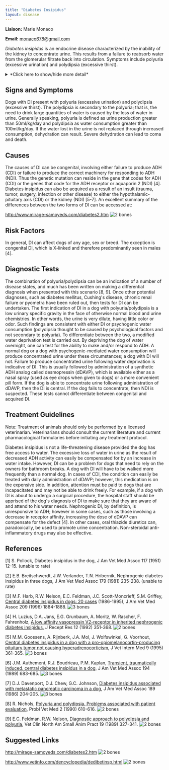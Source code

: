 ```yaml
---
title: "Diabetes Insipidus"
layout: disease
---
```


**Liaison:** Marie Monaco

**Email:** <monaco678@gmail.com>

_Diabetes insipidus_ is an endocrine disease characterized by the
inability of the kidney to concentrate urine. This results from a
failure to reabsorb water from the glomerular filtrate back into
circulation. Symptoms include polyuria (excessive urination) and
polydipsia (excessive thirst).

<details>
<summary>*Click here to show/hide more detail*</summary>

_Diabetes insipidus_ has been described in dogs as early as 1951
\[1\]. _Diabetes insipidus_ is a disease of the endocrine system
characterized by a deficiency in antidiuretic hormone (ADH) activity.
This hormone, also referred to as vasopressin or arginine vasopressin
(AVP), is synthesized by neurons in the hypothalamus and stored in the
posterior pituitary gland. Antidiuretic hormone acts on the kidney to
promote concentration of urine by removing water from the glomerular
filtrate back into circulation. This is accomplished through the
binding of the hormone to the tubular cells of the kidney, resulting in
the insertion of a specific protein (aquaporin 2) into the cell
membrane. This protein then functions as a water channel, permitting
concentration of urine and conservation of bodily water. Antidiuretic
hormone is secreted in response to changes plasma osmolality and blood
volume. A deficiency of ADH activity can result from either

1. a deficiency of ADH (called central diabetes insipidus (CDI)), or
2. an inability of the kidney to respond to ADH (called nephrogenic diabetes insipidus (NDI))

Dogs have been reported to have both forms \[2, 3\].

</details>

## Signs and Symptoms

Dogs with DI present with polyuria (excessive urination) and polydipsia
(excessive thirst). The polydipsia is secondary to the polyuria; that
is, the need to drink large quantities of water is caused by the loss of
water in urine. Generally speaking, polyuria is defined as urine
production greater than 50ml/kg/day and polydipsia as water consumption
greater than 100ml/kg/day. If the water lost in the urine is not
replaced through increased consumption, dehydration can result. Severe
dehydration can lead to coma and death.

## Causes

The causes of DI can be congenital, involving either failure to produce
ADH (CDI) or failure to produce the correct machinery for responding to
ADH (NDI). Thus the genetic mutation can reside in the gene that codes
for ADH (CDI) or the genes that code for the ADH receptor or aquaporin 2
(NDI) \[4\]. Diabetes insipidus can also be acquired as a result of an
insult (trauma, tumor, surgery, infection or other disease) to either
the hypothalamic-pituitary axis (CDI) or the kidney (NDI) \[5-7\]. An
excellent summary of the differences between the two forms of DI can be
accessed at:

<http://www.mirage-samoyeds.com/diabetes2.htm>
![2 bones](/img/2-bones.gif)

## Risk Factors

In general, DI can affect dogs of any age, sex or breed. The exception
is congenital DI, which is X-linked and therefore predominantly seen in
males \[4\].

## Diagnostic Tests

The combination of polyuria/polydipsia can be an indication of a number
of disease states, and much has been written on making a differential
diagnosis when presented with this scenario \[8, 9\].
Once other potential diagnoses, such as
diabetes mellitus, Cushing's disease, chronic renal failure or pyometra
have been ruled out, then tests for DI can be undertaken. The first
indication of DI in a dog with polyuria/polydipsia is a low urinary
specific gravity in the face of otherwise normal blood and urine
chemistries. In other words, the urine is very dilute, having little
color or odor. Such findings are consistent with either DI or
psychogenic water consumption (polydipsia thought to be caused by
psychological factors and not secondary to polyuria). To differentiate
between the two, a modified water deprivation test is carried out. By
depriving the dog of water overnight, one can test for the ability to
make and/or respond to ADH. A normal dog or a dog with
psychogenic-mediated water consumption will produce concentrated urine
under these circumstances; a dog with DI will not. Failure to produce
concentrated urine following water deprivation is indicative of DI.
This is usually followed by administration of a synthetic ADH analog
called desmopressin (dDAVP), which is available either as a nasal spray
(used as eye drops when given to dogs) or a more convenient pill form.
If the dog is able to concentrate urine following administration of
dDAVP, then the DI is central. If the dog fails to concentrate, then
NDI is suspected. These tests cannot differentiate between congenital
and acquired DI.

## Treatment Guidelines

Note: Treatment of animals should only be performed by a licensed
veterinarian. Veterinarians should consult the current literature and
current pharmacological formularies before initiating any treatment
protocol.

Diabetes insipidus is not a life-threatening disease provided the dog
has free access to water. The excessive loss of water in urine as the
result of decreased ADH activity can easily be compensated for by an
increase in water intake. However, DI can be a problem for dogs that
need to rely on the owners for bathroom breaks. A dog with DI will have
to be walked more frequently than a normal dog. In cases of CDI, the
condition can easily be treated with daily administration of dDAVP;
however, this medication is on the expensive side. In addition,
attention must be paid to dogs that are incapacitated and may not be
able to drink freely. For example, if a dog with DI is about to undergo
a surgical procedure, the hospital staff should be apprised of the dog's
diagnosis of DI to make sure that they are aware of and attend to his
water needs. Nephrogenic DI, by definition, is unresponsive to ADH;
however in some cases, such as those involving a decrease in receptor
affinity, increasing the dose of dDAVP can compensate for the defect
\[4\]. In other cases, oral thiazide diuretics can, paradoxically, be
used to promote urine concentration. Non-steroidal anti-inflammatory
drugs may also be effective.

## References

\[1\] S. Pollock, Diabetes insipidus in the dog, J Am Vet Med Assoc 117
(1951) 12-15. (unable to rate)

\[2\] E.B. Breitschwerdt, J.W. Verlander, T.N. Hribernik, Nephrogenic
diabetes insipidus in three dogs, J Am Vet Med Assoc 179 (1981)
235-238. (unable to rate)

\[3\] M.F. Harb, R.W. Nelson, E.C. Feldman, J.C. Scott-Moncrieff, S.M.
Griffey, [Central diabetes insipidus in dogs: 20 cases](http://www.ncbi.nlm.nih.gov/sites/entrez?Db=pubmed&Cmd=ShowDetailView&TermToSearch=8944803&ordinalpos=2&itool=EntrezSystem2.PEntrez.Pubmed.Pubmed_ResultsPanel.Pubmed_RVDocSum)
(1986-1995), J Am Vet Med Assoc 209 (1996) 1884-1888.
![3 bones](/img/3-bones.gif)

\[4\] H. Luzius, D.A. Jans, E.G. Grunbaum, A. Moritz, W. Rascher, F.
Fahrenholz, [A low affinity vasopressin V2-receptor in inherited
nephrogenic diabetes
insipidus](http://www.ncbi.nlm.nih.gov/sites/entrez?Db=pubmed&Cmd=ShowDetailView&TermToSearch=1387165&ordinalpos=33&itool=EntrezSystem2.PEntrez.Pubmed.Pubmed_ResultsPanel.Pubmed_RVDocSum),
J Recept Res 12 (1992) 351-368.
![2 bones](/img/2-bones.gif)

\[5\] M.M. Goossens, A. Rijnberk, J.A. Mol, J. Wolfswinkel, G. Voorhout,
[Central diabetes insipidus in a dog with a
pro-opiomelanocortin-producing pituitary tumor not causing
hyperadrenocorticism](http://www.ncbi.nlm.nih.gov/sites/entrez?Db=pubmed&Cmd=ShowDetailView&TermToSearch=8531185&ordinalpos=1&itool=EntrezSystem2.PEntrez.Pubmed.Pubmed_ResultsPanel.Pubmed_RVDocSum),
J Vet Intern Med 9 (1995) 361-365.
![3 bones](/img/3-bones.gif)

\[6\] J.M. Authement, R.J. Boudrieau, P.M. Kaplan, [Transient,
traumatically induced, central diabetes insipidus in a
dog](http://www.ncbi.nlm.nih.gov/sites/entrez?Db=pubmed&Cmd=ShowDetailView&TermToSearch=2925484&ordinalpos=1&itool=EntrezSystem2.PEntrez.Pubmed.Pubmed_ResultsPanel.Pubmed_RVDocSum),
J Am Vet Med Assoc 194 (1989) 683-685.
![3 bones](/img/3-bones.gif)

\[7\] D.J. Davenport, D.J. Chew, G.C. Johnson, [Diabetes insipidus
associated with metastatic pancreatic carcinoma in a
dog](http://www.ncbi.nlm.nih.gov/sites/entrez?Db=pubmed&Cmd=ShowDetailView&TermToSearch=3017907&ordinalpos=1&itool=EntrezSystem2.PEntrez.Pubmed.Pubmed_ResultsPanel.Pubmed_RVDocSum),
J Am Vet Med Assoc 189 (1986) 204-205.
![3 bones](/img/3-bones.gif)

\[8\] R. Nichols, [Polyuria and polydipsia. Problems associated with
patient
evaluation](http://www.ncbi.nlm.nih.gov/sites/entrez?Db=pubmed&Cmd=ShowDetailView&TermToSearch=2134078&ordinalpos=2&itool=EntrezSystem2.PEntrez.Pubmed.Pubmed_ResultsPanel.Pubmed_RVDocSum),
Probl Vet Med 2 (1990) 610-616.
![2 bones](/img/2-bones.gif)

\[9\] E.C. Feldman, R.W. Nelson, [Diagnostic approach to polydipsia and
polyuria](http://www.ncbi.nlm.nih.gov/sites/entrez?Db=pubmed&Cmd=ShowDetailView&TermToSearch=2648668&ordinalpos=1&itool=EntrezSystem2.PEntrez.Pubmed.Pubmed_ResultsPanel.Pubmed_RVAbstractPlus),
Vet Clin North Am Small Anim Pract 19 (1989) 327-341.
![2 bones](/img/2-bones.gif)

## Suggested Links

<http://mirage-samoyeds.com/diabetes2.htm>
![2 bones](/img/2-bones.gif)

<http://www.vetinfo.com/dencyclopedia/dedibetinsp.html>
![2 bones](/img/2-bones.gif)
